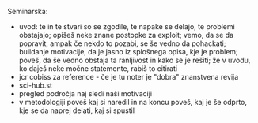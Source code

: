 Seminarska:
- uvod: te in te stvari so se zgodile, te napake se delajo, te problemi obstajajo; opišeš neke znane postopke za exploit; vemo, da se da popravit, ampak če nekdo to pozabi, se še vedno da pohackati; buildanje motivacije, da je jasno iz splošnega opisa, kje je problem; poveš, da še vedno obstaja ta ranljivost in kako se je rešiti; že v uvodu, ko daješ neke močne statemente, rabiš to citirati
- jcr cobiss za reference - če je tu noter je "dobra" znanstvena revija
- sci-hub.st
- pregled področja naj sledi naši motivaciji
- v metodologiji poveš kaj si naredil in na koncu poveš, kaj je še odprto, kje se da naprej delati, kaj si spustil